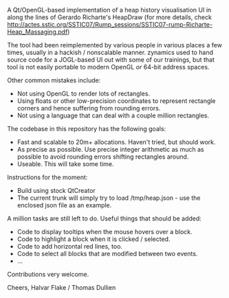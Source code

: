 A Qt/OpenGL-based implementation of a heap history visualisation UI in along the
lines of Gerardo Richarte's HeapDraw (for more details, check
http://actes.sstic.org/SSTIC07/Rump_sessions/SSTIC07-rump-Richarte-Heap_Massaging.pdf)

The tool had been reimplemented by various people in various places a few times,
usually in a hackish / nonscalable manner. zynamics used to hand source code for
a JOGL-based UI out with some of our trainings, but that tool is not easily 
portable to modern OpenGL *or* 64-bit address spaces.

Other common mistakes include:

 - Not using OpenGL to render lots of rectangles.
 - Using floats or other low-precision coordinates to represent rectangle
   corners and hence suffering from rounding errors.
 - Not using a language that can deal with a couple million rectangles.

The codebase in this repository has the following goals:

 - Fast and scalable to 20m+ allocations. Haven't tried, but should work.
 - As precise as possible. Use precise integer arithmetic as much as possible
   to avoid rounding errors shifting rectangles around.
 - Useable. This will take some time.

Instructions for the moment:
 - Build using stock QtCreator
 - The current trunk will simply try to load /tmp/heap.json - use the enclosed
   json file as an example.

A million tasks are still left to do. Useful things that should be added:

 - Code to display tooltips when the mouse hovers over a block.
 - Code to highlight a block when it is clicked / selected.
 - Code to add horizontal red lines, too.
 - Code to select all blocks that are modified between two events.
 - ...

Contributions very welcome.

Cheers,
Halvar Flake / Thomas Dullien
